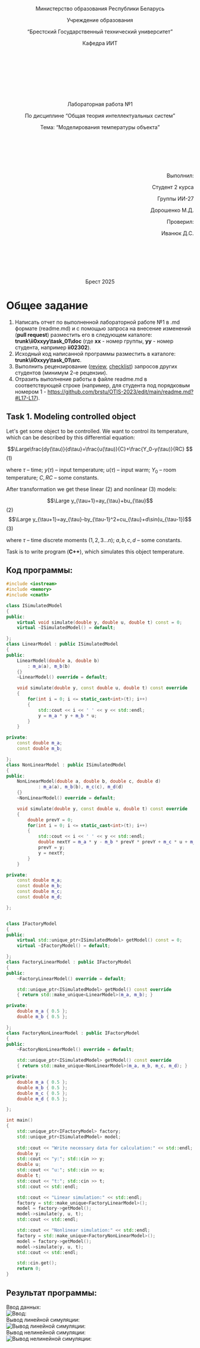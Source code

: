 <p align="center"> Министерство образования Республики Беларусь</p>
<p align="center">Учреждение образования</p>
<p align="center">“Брестский Государственный технический университет”</p>
<p align="center">Кафедра ИИТ</p>
<br><br><br><br><br><br><br>
<p align="center">Лабораторная работа №1</p>
<p align="center">По дисциплине “Общая теория интеллектуальных систем”</p>
<p align="center">Тема: “Моделирования температуры объекта”</p>
<br><br><br><br><br>
<p align="right">Выполнил:</p>
<p align="right">Студент 2 курса</p>
<p align="right">Группы ИИ-27</p>
<p align="right">Дорошенко М.Д.</p>
<p align="right">Проверил:</p>
<p align="right">Иванюк Д.С.</p>
<br><br><br><br><br>
<p align="center">Брест 2025</p>

# Общее задание #
1. Написать отчет по выполненной лабораторной работе №1 в .md формате (readme.md) и с помощью запроса на внесение изменений (**pull request**) разместить его в следующем каталоге: **trunk\ii0xxyy\task_01\doc** (где **xx** - номер группы, **yy** - номер студента, например **ii02302**).
2. Исходный код написанной программы разместить в каталоге: **trunk\ii0xxyy\task_01\src**.
3. Выполнить рецензирование ([review](https://linearb.io/blog/code-review-on-github), [checklist](https://linearb.io/blog/code-review-checklist)) запросов других студентов (минимум 2-е рецензии).
4. Отразить выполнение работы в файле readme.md в соответствующей строке (например, для студента под порядковым номером 1 - https://github.com/brstu/OTIS-2023/edit/main/readme.md?#L17-L17).

## Task 1. Modeling controlled object ##
Let's get some object to be controlled. We want to control its temperature, which can be described by this differential equation:

$$\Large\frac{dy(\tau)}{d\tau}=\frac{u(\tau)}{C}+\frac{Y_0-y(\tau)}{RC} $$ (1)

where $\tau$ – time; $y(\tau)$ – input temperature; $u(\tau)$ – input warm; $Y_0$ – room temperature; $C,RC$ – some constants.

After transformation we get these linear (2) and nonlinear (3) models:

$$\Large y_{\tau+1}=ay_{\tau}+bu_{\tau}$$ (2)
$$\Large y_{\tau+1}=ay_{\tau}-by_{\tau-1}^2+cu_{\tau}+d\sin(u_{\tau-1})$$ (3)

where $\tau$ – time discrete moments ($1,2,3{\dots}n$); $a,b,c,d$ – some constants.

Task is to write program (**С++**), which simulates this object temperature.


## Код программы:
```C++
#include <iostream>
#include <memory>
#include <cmath>

class ISimulatedModel
{
public:
    virtual void simulate(double y, double u, double t) const = 0;
    virtual ~ISimulatedModel() = default;

};
class LinearModel : public ISimulatedModel
{
public:
    LinearModel(double a, double b)
        : m_a(a), m_b(b) 
    {}
    ~LinearModel() override = default;

    void simulate(double y, const double u, double t) const override
    {   
        for(int i = 0; i <= static_cast<int>(t); i++)
        {
            std::cout << i << ' ' << y << std::endl;
            y = m_a * y + m_b * u;
        } 
    }

private:
    const double m_a;
    const double m_b;

};
class NonLinearModel : public ISimulatedModel
{
public:
    NonLinearModel(double a, double b, double c, double d)
            : m_a(a), m_b(b), m_c(c), m_d(d) 
    {}
    ~NonLinearModel() override = default;

    void simulate(double y, const double u, double t) const override
    {
        double prevY = 0;
        for(int i = 0; i <= static_cast<int>(t); i++)
        {
            std::cout << i << ' ' << y << std::endl;
            double nextY = m_a * y - m_b * prevY * prevY + m_c * u + m_d * sin(u);
            prevY = y;
            y = nextY;
        }
    }

private:
    const double m_a;
    const double m_b;
    const double m_c;
    const double m_d;

};


class IFactoryModel
{
public:
    virtual std::unique_ptr<ISimulatedModel> getModel() const = 0;
    virtual ~IFactoryModel() = default;

};
class FactoryLinearModel : public IFactoryModel
{
public:
    ~FactoryLinearModel() override = default;

    std::unique_ptr<ISimulatedModel> getModel() const override
    { return std::make_unique<LinearModel>(m_a, m_b); }

private:
    double m_a { 0.5 };
    double m_b { 0.5 };

};
class FactoryNonLinearModel : public IFactoryModel
{
public:
    ~FactoryNonLinearModel() override = default;

    std::unique_ptr<ISimulatedModel> getModel() const override
    { return std::make_unique<NonLinearModel>(m_a, m_b, m_c, m_d); }

private:
    double m_a { 0.5 };
    double m_b { 0.5 };
    double m_c { 0.5 };
    double m_d { 0.5 };

};

int main() 
{
    std::unique_ptr<IFactoryModel> factory;
    std::unique_ptr<ISimulatedModel> model;
    
    std::cout << "Write necessary data for calculation:" << std::endl;
    double y;
    std::cout << "y:"; std::cin >> y;
    double u;
    std::cout << "u:"; std::cin >> u;
    double t;
    std::cout << "t:"; std::cin >> t;
    std::cout << std::endl;

    std::cout << "Linear simulation:" << std::endl;
    factory = std::make_unique<FactoryLinearModel>();
    model = factory->getModel();
    model->simulate(y, u, t);
    std::cout << std::endl;

    std::cout << "Nonlinear simulation:" << std::endl; 
    factory = std::make_unique<FactoryNonLinearModel>();
    model = factory->getModel();
    model->simulate(y, u, t);
    std::cout << std::endl;

    std::cin.get();
    return 0;
}
```

## Результат программы:
Ввод данных:
<br>
![Ввод:](input.png)
<br>
Вывод линейной симуляции:
<br>
![Вывод линейной симуляции:](output_linear_simulation.png)
<br>
Вывод нелинейной симуляции:
<br>
![Вывод нелинейной симуляции:](output_nonlinear_simulation.png)



